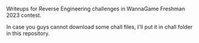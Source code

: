 Writeups for Reverse Engineering challenges in WannaGame Freshman 2023 contest.

In case you guys cannot download some chall files, I'll put it in chall folder in this repository.
